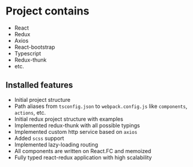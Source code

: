 # Project contains
- React
- Redux
- Axios
- React-bootstrap
- Typescript
- Redux-thunk
- etc.

## Installed features
- Initial project structure
- Path aliases from `tsconfig.json` to `webpack.config.js` like `components`, `actions`, etc.
- Initial redux project structure with examples
- Implemented redux-thunk with all possible typings
- Implemented custom http service based on `axios`
- Added `scss` support
- Implemented lazy-loading routing
- All components are written on React.FC and memoized
- Fully typed react-redux application with high scalability
